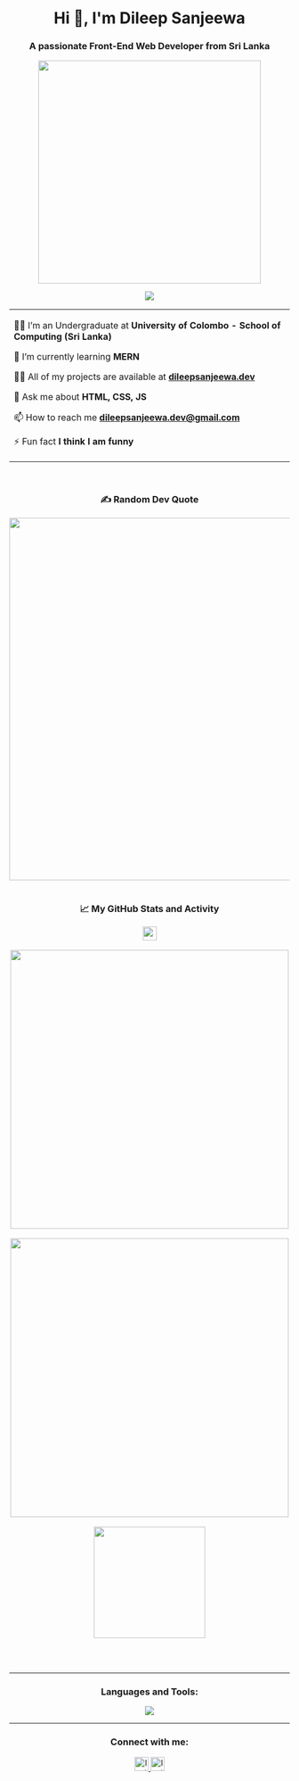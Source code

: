 <h1 align="center">Hi 👋, I'm Dileep Sanjeewa</h1>
<h3 align="center">A passionate Front-End Web Developer from Sri Lanka</h3>

<p align="center" ><img src = "https://i.giphy.com/media/v1.Y2lkPTc5MGI3NjExN3djcDd6NnNxOG91bHoyMndtMGc1czJqNW52YmJtNHFjZW9kZDV4YyZlcD12MV9pbnRlcm5hbF9naWZfYnlfaWQmY3Q9Zw/WtTnAfZn6aVJfBzlN3/giphy.gif" width=400px></p>

<p align="center">
	<a href="https://github.com/Bouaskaoun">
		<img src="https://readme-typing-svg.herokuapp.com?lines=An+IT+Student;Front-End+Web+Developer;Freelancer;Always%20learning%20new%20things&center=true&width=380&height=45">
	</a>
</p>

<table align="center">
  <tr border="none">
    <td width="650" align="left">

   🧑‍🎓 I’m an Undergraduate at **University of Colombo - School of Computing (Sri Lanka)**

   🌱 I’m currently learning **MERN**

   👨‍💻 All of my projects are available at **<a target="_blank" href="https://dileepsanjeewa.dev">dileepsanjeewa.dev</a>**

   💬 Ask me about **HTML, CSS, JS**

   📫 How to reach me **dileepsanjeewa.dev@gmail.com**

   ⚡ Fun fact **I think I am funny**
 
   </td>
  </tr>
</table>

<br>

<div align="center" >  
  <h3>✍️ Random Dev Quote</h3>  
    <img width="650" src="https://quotes-github-readme.vercel.app/api?type=horizontal&theme=light&center=true" />  
</div>

<br>

<h3 align="center">📈 My GitHub Stats and Activity</h3>

<div align="center">
  <a href="https://visitcount.itsvg.in">
    <img height="25" src="https://visitcount.itsvg.in/api?id=Sanjeewa-EAD&icon=4&color=2" />
  </a>
</div>

<br>

<div align="center">
    <a href="https://github.com/anuraghazra/github-readme-stats">
      <img width=500 align="center" src="https://github-readme-stats.vercel.app/api?username=Sanjeewa-EAD&show_icons=true&theme=radical" />
    </a>
    <br><br>
    <a href="https://git.io/streak-stats">
      <img width=500 align="center" src="https://streak-stats.demolab.com/?user=Sanjeewa-EAD&theme=radical" />
    </a>
    <br><br>
    <a href="https://github.com/anuraghazra/convoychat">
      <img height=200 align="center" src="https://github-readme-stats.vercel.app/api/top-langs?username=Sanjeewa-EAD&layout=compact&langs_count=8&card_width=300&theme=radical" />    
    </a>
</div>

<br><br>

---

<h3 align="center">Languages and Tools:</h3>

<p align="center">
  <a target="_blank" href="https://skillicons.dev">
    <img src="https://skillicons.dev/icons?i=html,css,js,bootstrap,tailwind,sass,cloudflare,java,mysql,postman,vscode,wordpress&perline=15" />
  </a>
</p>

---

<h3 align="center">Connect with me:</h3>

<p align="center">
  <a target="_blank" href="https://instagram.com/sanjeewa.ead">
    <img height="25" alt="Instagram" src="https://img.shields.io/badge/Instagram-%23E4405F.svg?logo=Instagram&logoColor=white" />
  </a>
  
  <a target="_blank" href="https://linkedin.com/in/dileep-sanjeewa">
    <img height="25" alt="Instagram" src="https://img.shields.io/badge/LinkedIn-%230077B5.svg?logo=linkedin&logoColor=white" />
  </a>
</p>


<!--Useful Links:
GitHub Status & Top Languages Card: https://github.com/anuraghazra/github-readme-stats?tab=readme-ov-file#top-languages-card
Skill Icons: https://github.com/tandpfun/skill-icons?tab=readme-ov-file
GitHub Read-me Generator: https://gprm.itsvg.in/
Custom Logos: https://shields.io/docs/logos#custom-logos
-->
